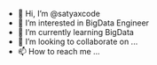 - 👋 Hi, I’m @satyaxcode
- 👀 I’m interested in BigData Engineer
- 🌱 I’m currently learning BigData
- 💞️ I’m looking to collaborate on ...
- 📫 How to reach me ...

<!---
satyaxcode/satyaxcode is a ✨ special ✨ repository because its `README.md` (this file) appears on your GitHub profile.
You can click the Preview link to take a look at your changes.
--->
